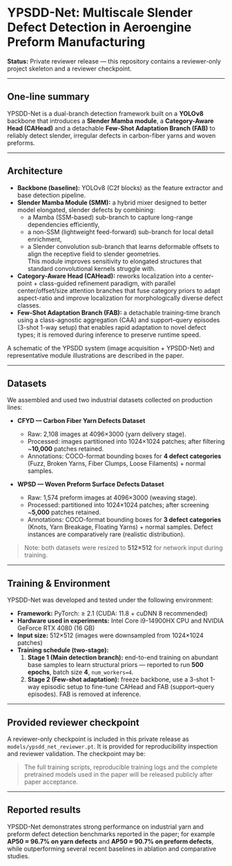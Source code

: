 # YPSDD-Net: Multiscale Slender Defect Detection in Aeroengine Preform Manufacturing

**Status:** Private reviewer release — this repository contains a reviewer-only project skeleton and a reviewer checkpoint.  

---

## One-line summary

YPSDD-Net is a dual-branch detection framework built on a **YOLOv8** backbone that introduces a **Slender Mamba module**, a **Category-Aware Head (CAHead)** and a detachable **Few-Shot Adaptation Branch (FAB)** to reliably detect slender, irregular defects in carbon-fiber yarns and woven preforms.

---

## Architecture

- **Backbone (baseline):** YOLOv8 (C2f blocks) as the feature extractor and base detection pipeline.  
- **Slender Mamba Module (SMM):** a hybrid mixer designed to better model elongated, slender defects by combining:
  - a Mamba (SSM-based) sub-branch to capture long-range dependencies efficiently,
  - a non-SSM (lightweight feed-forward) sub-branch for local detail enrichment,
  - a Slender convolution sub-branch that learns deformable offsets to align the receptive field to slender geometries.  
  This module improves sensitivity to elongated structures that standard convolutional kernels struggle with.
- **Category-Aware Head (CAHead):** reworks localization into a center-point + class-guided refinement paradigm, with parallel center/offset/size attention branches that fuse category priors to adapt aspect-ratio and improve localization for morphologically diverse defect classes.
- **Few-Shot Adaptation Branch (FAB):** a detachable training-time branch using a class-agnostic aggregation (CAA) and support–query episodes (3-shot 1-way setup) that enables rapid adaptation to novel defect types; it is removed during inference to preserve runtime speed.

A schematic of the YPSDD system (image acquisition + YPSDD-Net) and representative module illustrations are described in the paper.

---

## Datasets

We assembled and used two industrial datasets collected on production lines:

- **CFYD — Carbon Fiber Yarn Defects Dataset**  
  - Raw: 2,108 images at 4096×3000 (yarn delivery stage).  
  - Processed: images partitioned into 1024×1024 patches; after filtering ~**10,000** patches retained.  
  - Annotations: COCO-format bounding boxes for **4 defect categories** (Fuzz, Broken Yarns, Fiber Clumps, Loose Filaments) + normal samples.

- **WPSD — Woven Preform Surface Defects Dataset**  
  - Raw: 1,574 preform images at 4096×3000 (weaving stage).  
  - Processed: partitioned into 1024×1024 patches; after screening ~**5,000** patches retained.  
  - Annotations: COCO-format bounding boxes for **3 defect categories** (Knots, Yarn Breakage, Floating Yarns) + normal samples. Defect instances are comparatively rare (realistic distribution).

> Note: both datasets were resized to **512×512** for network input during training.

---

## Training & Environment

YPSDD-Net was developed and tested under the following environment:

- **Framework:** PyTorch: ≥ 2.1 (CUDA: 11.8 + cuDNN 8 recommended)
- **Hardware used in experiments:** Intel Core i9-14900HX CPU and NVIDIA GeForce RTX 4080 (16 GB)  
- **Input size:** 512×512 (images were downsampled from 1024×1024 patches)  
- **Training schedule (two-stage):**  
  1. **Stage 1 (Main detection branch):** end-to-end training on abundant base samples to learn structural priors — reported to run **500 epochs**, batch size **4**, `num_workers=4`.  
  2. **Stage 2 (Few-shot adaptation):** freeze backbone, use a 3-shot 1-way episodic setup to fine-tune CAHead and FAB (support–query episodes). FAB is removed at inference.


---

## Provided reviewer checkpoint

A reviewer-only checkpoint is included in this private release as `models/ypsdd_net_reviewer.pt`. It is provided for reproducibility inspection and reviewer validation. The checkpoint may be:

> The full training scripts, reproducible training logs and the complete pretrained models used in the paper will be released publicly after paper acceptance.

---

## Reported results

YPSDD-Net demonstrates strong performance on industrial yarn and preform defect detection benchmarks reported in the paper; for example **AP50 ≈ 96.7% on yarn defects** and **AP50 ≈ 90.7% on preform defects**, while outperforming several recent baselines in ablation and comparative studies.
